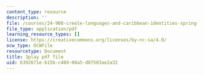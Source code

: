 ```yaml
---
content_type: resource
description: ''
file: /courses/24-908-creole-languages-and-caribbean-identities-spring-2017/6392671eb15bc48900a5d87503ae2a32_aRZax7Y2t7g.pdf
file_type: application/pdf
learning_resource_types: []
license: https://creativecommons.org/licenses/by-nc-sa/4.0/
ocw_type: OCWFile
resourcetype: Document
title: 3play pdf file
uid: 6392671e-b15b-c489-00a5-d87503ae2a32
---
```

